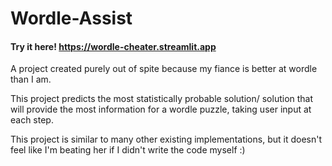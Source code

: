 # Wordle-Assist

#### Try it here! https://wordle-cheater.streamlit.app

A project created purely out of spite because my fiance is better at wordle than I am. 

This project predicts the most statistically probable solution/ solution that will provide the most information for a wordle puzzle, taking user input at each step.

This project is similar to many other existing implementations, but it doesn't feel like I'm beating her if I didn't write the code myself :)
